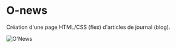 # O-news


Création d'une page HTML/CSS (flex) d'articles de journal (blog).




![O'News](https://github.com/LaetitiaBertomeu/O-news/assets/133353977/b6df997b-1684-425c-914f-b1275abd2795)

